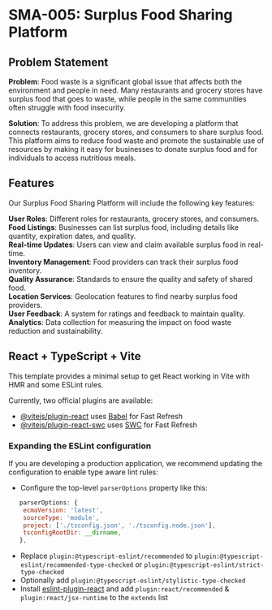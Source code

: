 # SMA-005: Surplus Food Sharing Platform

## Problem Statement

**Problem**: Food waste is a significant global issue that affects both the environment and people in need. Many restaurants and grocery stores have surplus food that goes to waste, while people in the same communities often struggle with food insecurity.

**Solution**: To address this problem, we are developing a platform that connects restaurants, grocery stores, and consumers to share surplus food. This platform aims to reduce food waste and promote the sustainable use of resources by making it easy for businesses to donate surplus food and for individuals to access nutritious meals.

## Features

Our Surplus Food Sharing Platform will include the following key features:

**User Roles**: Different roles for restaurants, grocery stores, and consumers.<br>
**Food Listings**: Businesses can list surplus food, including details like quantity, expiration dates, and quality.<br>
**Real-time Updates**: Users can view and claim available surplus food in real-time.<br>
**Inventory Management**: Food providers can track their surplus food inventory.<br>
**Quality Assurance**: Standards to ensure the quality and safety of shared food.<br>
**Location Services**: Geolocation features to find nearby surplus food providers.<br>
**User Feedback**: A system for ratings and feedback to maintain quality.<br>
**Analytics**: Data collection for measuring the impact on food waste reduction and sustainability.<br>

## React + TypeScript + Vite

This template provides a minimal setup to get React working in Vite with HMR and some ESLint rules.

Currently, two official plugins are available:

- [@vitejs/plugin-react](https://github.com/vitejs/vite-plugin-react/blob/main/packages/plugin-react/README.md) uses [Babel](https://babeljs.io/) for Fast Refresh
- [@vitejs/plugin-react-swc](https://github.com/vitejs/vite-plugin-react-swc) uses [SWC](https://swc.rs/) for Fast Refresh

### Expanding the ESLint configuration

If you are developing a production application, we recommend updating the configuration to enable type aware lint rules:

- Configure the top-level `parserOptions` property like this:

```js
   parserOptions: {
    ecmaVersion: 'latest',
    sourceType: 'module',
    project: ['./tsconfig.json', './tsconfig.node.json'],
    tsconfigRootDir: __dirname,
   },
```

- Replace `plugin:@typescript-eslint/recommended` to `plugin:@typescript-eslint/recommended-type-checked` or `plugin:@typescript-eslint/strict-type-checked`
- Optionally add `plugin:@typescript-eslint/stylistic-type-checked`
- Install [eslint-plugin-react](https://github.com/jsx-eslint/eslint-plugin-react) and add `plugin:react/recommended` & `plugin:react/jsx-runtime` to the `extends` list
